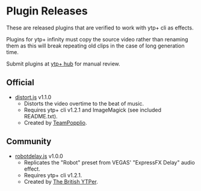 # Plugin Releases

These are released plugins that are verified to work with ytp+ cli as effects.

Plugins for ytp+ infinity must copy the source video rather than renaming them as this will break repeating old clips in the case of long generation time.

Submit plugins at [ytp+ hub](https://discord.gg/8ppmspR6Wh) for manual review.

## Official

* [distort.js](https://ytp-plus.github.io/plugins/distort-v1.1.0.zip) v1.1.0
    * Distorts the video overtime to the beat of music.
    * Requires ytp+ cli v1.2.1 and ImageMagick (see included README.txt).
    * Created by [TeamPopplio](https://github.com/TeamPopplio/).

## Community

* [robotdelay.js](https://ytp-plus.github.io/plugins/robotdelay-v1.0.0.zip) v1.0.0
    * Replicates the "Robot" preset from VEGAS' "ExpressFX Delay" audio effect.
    * Requires ytp+ cli v1.2.1.
    * Created by [The British YTPer](https://www.youtube.com/channel/UCdkTD6Jfl0f9kOZxGmLo5rQ/).